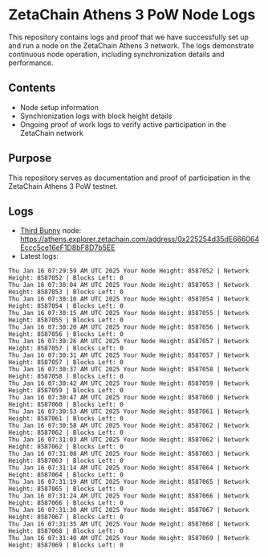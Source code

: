 # ZetaChain Athens 3 PoW Node Logs
This repository contains logs and proof that we have successfully set up and run a node on the ZetaChain Athens 3 network. The logs demonstrate continuous node operation, including synchronization details and performance.

## Contents
- Node setup information
- Synchronization logs with block height details
- Ongoing proof of work logs to verify active participation in the ZetaChain network

## Purpose
This repository serves as documentation and proof of participation in the ZetaChain Athens 3 PoW testnet.

## Logs

- [Third Bunny](https://thirdbunny.xyz/) node: https://athens.explorer.zetachain.com/address/0x225254d35dE666064Eccc5ce16eF1D8bF8D7b5EE
- Latest logs:
```
Thu Jan 16 07:29:59 AM UTC 2025 Your Node Height: 8587052 | Network Height: 8587052 | Blocks Left: 0
Thu Jan 16 07:30:04 AM UTC 2025 Your Node Height: 8587053 | Network Height: 8587053 | Blocks Left: 0
Thu Jan 16 07:30:10 AM UTC 2025 Your Node Height: 8587054 | Network Height: 8587054 | Blocks Left: 0
Thu Jan 16 07:30:15 AM UTC 2025 Your Node Height: 8587055 | Network Height: 8587055 | Blocks Left: 0
Thu Jan 16 07:30:20 AM UTC 2025 Your Node Height: 8587056 | Network Height: 8587056 | Blocks Left: 0
Thu Jan 16 07:30:26 AM UTC 2025 Your Node Height: 8587057 | Network Height: 8587057 | Blocks Left: 0
Thu Jan 16 07:30:31 AM UTC 2025 Your Node Height: 8587057 | Network Height: 8587057 | Blocks Left: 0
Thu Jan 16 07:30:37 AM UTC 2025 Your Node Height: 8587058 | Network Height: 8587058 | Blocks Left: 0
Thu Jan 16 07:30:42 AM UTC 2025 Your Node Height: 8587059 | Network Height: 8587059 | Blocks Left: 0
Thu Jan 16 07:30:47 AM UTC 2025 Your Node Height: 8587060 | Network Height: 8587060 | Blocks Left: 0
Thu Jan 16 07:30:53 AM UTC 2025 Your Node Height: 8587061 | Network Height: 8587061 | Blocks Left: 0
Thu Jan 16 07:30:58 AM UTC 2025 Your Node Height: 8587062 | Network Height: 8587062 | Blocks Left: 0
Thu Jan 16 07:31:03 AM UTC 2025 Your Node Height: 8587062 | Network Height: 8587062 | Blocks Left: 0
Thu Jan 16 07:31:08 AM UTC 2025 Your Node Height: 8587063 | Network Height: 8587063 | Blocks Left: 0
Thu Jan 16 07:31:14 AM UTC 2025 Your Node Height: 8587064 | Network Height: 8587064 | Blocks Left: 0
Thu Jan 16 07:31:19 AM UTC 2025 Your Node Height: 8587065 | Network Height: 8587065 | Blocks Left: 0
Thu Jan 16 07:31:24 AM UTC 2025 Your Node Height: 8587066 | Network Height: 8587066 | Blocks Left: 0
Thu Jan 16 07:31:30 AM UTC 2025 Your Node Height: 8587067 | Network Height: 8587067 | Blocks Left: 0
Thu Jan 16 07:31:35 AM UTC 2025 Your Node Height: 8587068 | Network Height: 8587068 | Blocks Left: 0
Thu Jan 16 07:31:40 AM UTC 2025 Your Node Height: 8587069 | Network Height: 8587069 | Blocks Left: 0
```
